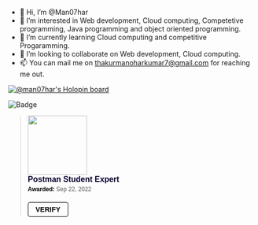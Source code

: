 - 👋 Hi, I’m @Man07har
- 👀 I’m interested in Web development, Cloud computing, Competetive programming, Java programming and object oriented programming.
- 🌱 I’m currently learning Cloud computing and competitive Progaramming.
- 💞️ I’m looking to collaborate on  Web development, Cloud computing.
- 📫 You can mail me on thakurmanoharkumar7@gmail.com for reaching me out.

[![@man07har's Holopin board](https://holopin.io/api/user/board?user=man07har)](https://holopin.io/@man07har)

<img src="https://www.codewars.com/users/Man07har/badges/large" alt="Badge" style="width:auto" />

<blockquote class="badgr-badge" style="font-family: Helvetica, Roboto, &quot;Segoe UI&quot;, Calibri, sans-serif;"><a href="https://api.badgr.io/public/assertions/w_LyYxBLS6ONn9kK4kzZ_Q?identity__email=thakurmanoharkumar7%40gmail.com"><img width="120px" height="120px" src="https://api.badgr.io/public/assertions/w_LyYxBLS6ONn9kK4kzZ_Q/image"></a><p class="badgr-badge-name" style="hyphens: auto; overflow-wrap: break-word; word-wrap: break-word; margin: 0; font-size: 16px; font-weight: 600; font-style: normal; font-stretch: normal; line-height: 1.25; letter-spacing: normal; text-align: left; color: #05012c;">Postman Student Expert</p><p class="badgr-badge-date" style="margin: 0; font-size: 12px; font-style: normal; font-stretch: normal; line-height: 1.67; letter-spacing: normal; text-align: left; color: #555555;"><strong style="font-size: 12px; font-weight: bold; font-style: normal; font-stretch: normal; line-height: 1.67; letter-spacing: normal; text-align: left; color: #000;">Awarded: </strong>Sep 22, 2022</p><p style="margin: 16px 0; padding: 0;"><a class="badgr-badge-verify" target="_blank" href="https://badgecheck.io?url=https%3A%2F%2Fapi.badgr.io%2Fpublic%2Fassertions%2Fw_LyYxBLS6ONn9kK4kzZ_Q%3Fidentity__email%3Dthakurmanoharkumar7%2540gmail.com&amp;identity__email=thakurmanoharkumar7%40gmail.com" style="box-sizing: content-box; display: flex; align-items: center; justify-content: center; margin: 0; font-size:14px; font-weight: bold; width: 48px; height: 16px; border-radius: 4px; border: solid 1px black; text-decoration: none; padding: 6px 16px; margin: 16px 0; color: black;">VERIFY</a></p></blockquote>





<!---
Man07har/Man07har is a ✨ special ✨ repository because its `README.md` (this file) appears on your GitHub profile.
You can click the Preview link to take a look at your changes.
--->

